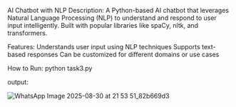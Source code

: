 AI Chatbot with NLP
Description:
A Python-based AI chatbot that leverages Natural Language Processing (NLP) to understand and respond to user input intelligently. Built with popular libraries like spaCy, nltk, and transformers.

Features:
Understands user input using NLP techniques
Supports text-based responses
Can be customized for different domains or use cases

How to Run:
python task3.py

output:

![WhatsApp Image 2025-08-30 at 21 53 51_82b669d3](https://github.com/user-attachments/assets/917ac61e-d137-4438-b5c9-641b1239dde0)

